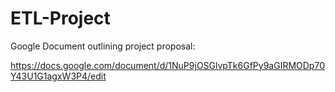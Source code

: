 # ETL-Project
Google Document outlining project proposal:

https://docs.google.com/document/d/1NuP9jOSGlvpTk6GfPy9aGIRMODp70Y43U1G1agxW3P4/edit
